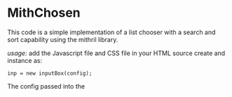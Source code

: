 # MithChosen
 This code is a simple implementation of a list chooser with a search and sort capability using the mithril library.
 
 
*usage:*
add the Javascript file and CSS file in your HTML source
create and instance as:
```
inp = new inputBox(config);
```
The config passed into the
